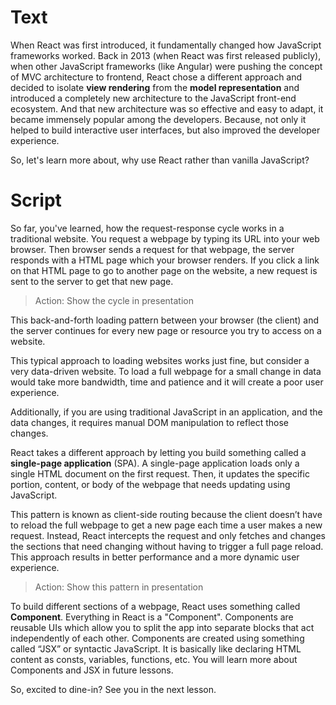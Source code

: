 # Text
When React was first introduced, it fundamentally changed how JavaScript frameworks worked. Back in 2013 (when React was first released publicly), when other JavaScript frameworks (like Angular) were pushing the concept of MVC architecture to frontend, React chose a different approach and decided to isolate **view rendering** from the **model representation** and introduced a completely new architecture to the JavaScript front-end ecosystem. And that new architecture was so effective and easy to adapt, it became immensely popular among the developers. Because, not only it helped to build interactive user interfaces, but also improved the developer experience. 

So, let's learn more about, why use React rather than vanilla JavaScript?

# Script
So far, you've learned, how the request-response cycle works in a traditional website. You request a webpage by typing its URL into your web browser. Then browser sends a request for that webpage, the server responds with a HTML page which your browser renders. If you click a link on that HTML page to go to another page on the website, a new request is sent to the server to get that new page.

> Action: Show the cycle in presentation

This back-and-forth loading pattern between your browser (the client) and the server continues for every new page or resource you try to access on a website.

This typical approach to loading websites works just fine, but consider a very data-driven website. To load a full webpage for a small change in data would take more bandwidth, time and patience and it will create a poor user experience.

Additionally, if you are using traditional JavaScript in an application, and the data changes, it requires manual DOM manipulation to reflect those changes.

React takes a different approach by letting you build something called a **single-page application** (SPA). A single-page application loads only a single HTML document on the first request. Then, it updates the specific portion, content, or body of the webpage that needs updating using JavaScript.

This pattern is known as client-side routing because the client doesn’t have to reload the full webpage to get a new page each time a user makes a new request. Instead, React intercepts the request and only fetches and changes the sections that need changing without having to trigger a full page reload. This approach results in better performance and a more dynamic user experience.

> Action: Show this pattern in presentation

To build different sections of a webpage, React uses something called **Component**. Everything in React is a "Component". Components are reusable UIs which allow you to split the app into separate blocks that act independently of each other. 
Components are created using something called “JSX” or syntactic JavaScript. It is basically like declaring HTML content as consts, variables, functions, etc. You will learn more about Components and JSX in future lessons.
 
So, excited to dine-in? See you in the next lesson.

<!-- React relies on a something called **virtual DOM**, which is a copy of the actual DOM. React’s virtual DOM is immediately reloaded to reflect this new change whenever there is a change in the data state. After which, React compares the virtual DOM to the actual DOM to figure out what exactly has changed. You will learn more about virtual DOM in future lesson.

React then figures out the least expensive way to patch the actual DOM with that update without rendering the actual DOM. As a result, React’s components and UIs very quickly reflect the changes since you don’t have to reload an entire page every time something updates. -->


<!-- ## Should we use React?
Now, the main question arises in front of us is why one should use React. Let us take a quick look on the benefits of React. -->